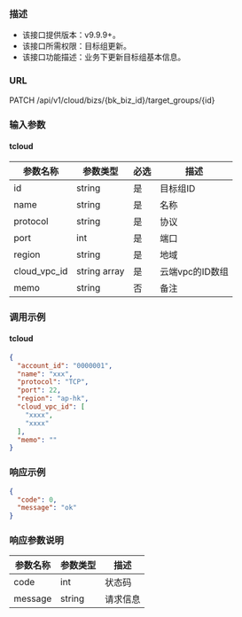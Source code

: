 ### 描述

- 该接口提供版本：v9.9.9+。
- 该接口所需权限：目标组更新。
- 该接口功能描述：业务下更新目标组基本信息。

### URL

PATCH /api/v1/cloud/bizs/{bk_biz_id}/target_groups/{id}

### 输入参数

#### tcloud

| 参数名称         | 参数类型         | 必选 | 描述         |
|--------------|--------------|----|------------|
| id           | string       | 是  | 目标组ID      |
| name         | string       | 是  | 名称         |
| protocol     | string       | 是  | 协议         |
| port         | int          | 是  | 端口         |
| region       | string       | 是  | 地域         |
| cloud_vpc_id | string array | 是  | 云端vpc的ID数组 |
| memo         | string       | 否  | 备注         |

### 调用示例

#### tcloud

```json
{
  "account_id": "0000001",
  "name": "xxx",
  "protocol": "TCP",
  "port": 22,
  "region": "ap-hk",
  "cloud_vpc_id": [
    "xxxx",
    "xxxx"
  ],
  "memo": ""
}
```

### 响应示例

```json
{
  "code": 0,
  "message": "ok"
}
```

### 响应参数说明

| 参数名称    | 参数类型   | 描述   |
|---------|--------|------|
| code    | int    | 状态码  |
| message | string | 请求信息 |

